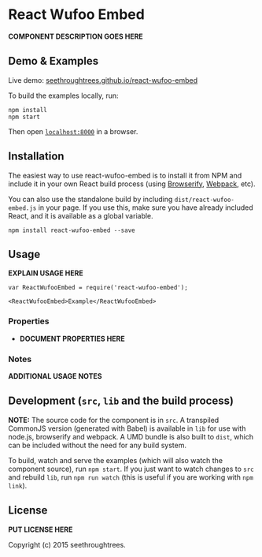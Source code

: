 # React Wufoo Embed

__COMPONENT DESCRIPTION GOES HERE__


## Demo & Examples

Live demo: [seethroughtrees.github.io/react-wufoo-embed](http://seethroughtrees.github.io/react-wufoo-embed/)

To build the examples locally, run:

```
npm install
npm start
```

Then open [`localhost:8000`](http://localhost:8000) in a browser.


## Installation

The easiest way to use react-wufoo-embed is to install it from NPM and include it in your own React build process (using [Browserify](http://browserify.org), [Webpack](http://webpack.github.io/), etc).

You can also use the standalone build by including `dist/react-wufoo-embed.js` in your page. If you use this, make sure you have already included React, and it is available as a global variable.

```
npm install react-wufoo-embed --save
```


## Usage

__EXPLAIN USAGE HERE__

```
var ReactWufooEmbed = require('react-wufoo-embed');

<ReactWufooEmbed>Example</ReactWufooEmbed>
```

### Properties

* __DOCUMENT PROPERTIES HERE__

### Notes

__ADDITIONAL USAGE NOTES__


## Development (`src`, `lib` and the build process)

**NOTE:** The source code for the component is in `src`. A transpiled CommonJS version (generated with Babel) is available in `lib` for use with node.js, browserify and webpack. A UMD bundle is also built to `dist`, which can be included without the need for any build system.

To build, watch and serve the examples (which will also watch the component source), run `npm start`. If you just want to watch changes to `src` and rebuild `lib`, run `npm run watch` (this is useful if you are working with `npm link`).

## License

__PUT LICENSE HERE__

Copyright (c) 2015 seethroughtrees.

